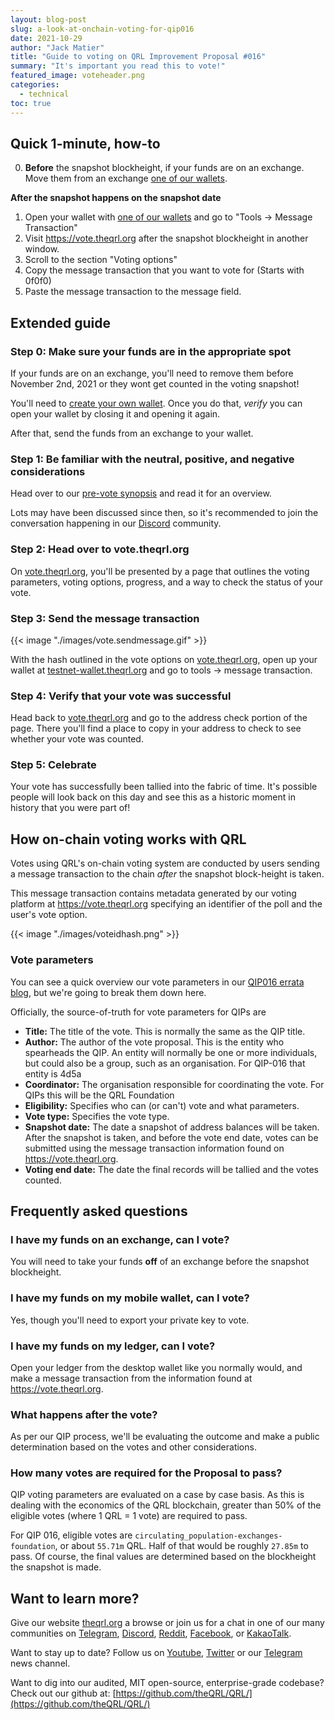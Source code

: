 ```yaml
---
layout: blog-post
slug: a-look-at-onchain-voting-for-qip016
date: 2021-10-29
author: "Jack Matier"
title: "Guide to voting on QRL Improvement Proposal #016"
summary: "It's important you read this to vote!"
featured_image: voteheader.png
categories:
  - technical
toc: true
---
```


## Quick 1-minute, how-to

0. **Before** the snapshot blockheight, if your funds are on an exchange. Move them from an exchange [one of our wallets](/downloads).

**After the snapshot happens on the snapshot date**

1. Open your wallet with [one of our wallets](/downloads) and go to "Tools → Message Transaction"
2. Visit https://vote.theqrl.org after the snapshot blockheight in another window.
3. Scroll to the section "Voting options"
4. Copy the message transaction that you want to vote for (Starts with 0f0f0)
5. Paste the message transaction to the message field.

## Extended guide

### Step 0: Make sure your funds are in the appropriate spot

If your funds are on an exchange, you'll need to remove them before November 2nd, 2021 or they wont get counted in the voting snapshot!

You'll need to [create your own wallet](/downloads). Once you do that, *verify* you can open your wallet by closing it and opening it again.

After that, send the funds from an exchange to your wallet.

### Step 1: Be familiar with the neutral, positive, and negative considerations

Head over to our [pre-vote synopsis](/blog/qip016-reduce-emission-rate-of-the-network-prevote-synopsis/) and read it for an overview.

Lots may have been discussed since then, so it's recommended to join the conversation happening in our [Discord](/discord) community.

### Step 2: Head over to vote.theqrl.org

On [vote.theqrl.org](https://vote.theqrl.org), you'll be presented by a page that outlines the voting parameters, voting options, progress, and a way to check the status of your vote.

### Step 3: Send the message transaction

{{< image "./images/vote.sendmessage.gif" >}}

With the hash outlined in the vote options on [vote.theqrl.org](https://vote.theqrl.org), open up your wallet at [testnet-wallet.theqrl.org](https://testnet-wallet.theqrl.org) and go to tools -> message transaction.

### Step 4: Verify that your vote was successful

Head back to [vote.theqrl.org](https://vote.theqrl.org) and go to the address check portion of the page. There you'll find a place to copy in your address to check to see whether your vote was counted.

### Step 5: Celebrate

Your vote has successfully been tallied into the fabric of time. It's possible people will look back on this day and see this as a historic moment in history that you were part of!

## How on-chain voting works with QRL

Votes using QRL's on-chain voting system are conducted by users sending a message transaction to the chain *after* the snapshot block-height is taken.  

This message transaction contains metadata generated by our voting platform at https://vote.theqrl.org specifying an identifier of the poll and the user's vote option.

{{< image "./images/voteidhash.png" >}}

### Vote parameters

You can see a quick overview our vote parameters in our [QIP016 errata blog](/blog/qip016-reduce-emission-rate-of-the-network-prevote-synopsis/#vote-parameters), but we're going to break them down here.

Officially, the source-of-truth for vote parameters for QIPs are 

- **Title:** The title of the vote. This is normally the same as the QIP title. 
- **Author:** The author of the vote proposal. This is the entity who spearheads the QIP. An entity will normally be one or more individuals, but could also be a group, such as an organisation. For QIP-016 that entity is 4d5a
- **Coordinator:** The organisation responsible for coordinating the vote. For QIPs this will be the QRL Foundation
- **Eligibility:** Specifies who can (or can't) vote and what parameters. 
- **Vote type:** Specifies the vote type.
- **Snapshot date:** The date a snapshot of address balances will be taken. After the snapshot is taken, and before the vote end date, votes can be submitted using the message transaction information found on https://vote.theqrl.org.
- **Voting end date:** The date the final records will be tallied and the votes counted.

## Frequently asked questions

### I have my funds on an exchange, can I vote?

You will need to take your funds **off** of an exchange before the snapshot blockheight.

### I have my funds on my mobile wallet, can I vote?

Yes, though you'll need to export your private key to vote.

### I have my funds on my ledger, can I vote?

Open your ledger from the desktop wallet like you normally would, and make a message transaction from the information found at https://vote.theqrl.org.

### What happens after the vote?

As per our QIP process, we'll be evaluating the outcome and make a public determination based on the votes and other considerations.

### How many votes are required for the Proposal to pass?

QIP voting parameters are evaluated on a case by case basis. As this is dealing with the economics of the QRL blockchain, greater than 50% of the eligible votes (where 1 QRL = 1 vote) are required to pass. 

For QIP 016, eligible votes are `circulating_population-exchanges-foundation`, or about `55.71m` QRL. Half of that would be roughly `27.85m` to pass. Of course, the final values are determined based on the blockheight the snapshot is made.

## Want to learn more?

Give our website [theqrl.org](https://theqrl.org/) a browse or join us for a chat in one of our many communities on [Telegram](https://t.me/QRLedgerOfficial), [Discord](https://discord.gg/jBT6BEp), [Reddit](https://www.reddit.com/r/qrl), [Facebook](https://www.facebook.com/theqrl/), or [KakaoTalk](https://open.kakao.com/o/gffKNhWb). 

Want to stay up to date? Follow us on [Youtube](https://www.youtube.com/c/QRLedger), [Twitter](https://twitter.com/qrledger) or our [Telegram](https://t.me/TheQRLedger) news channel.

Want to dig into our audited, MIT open-source, enterprise-grade codebase? Check out our github at: [https://github.com/theQRL/QRL/](https://github.com/theQRL/QRL/)